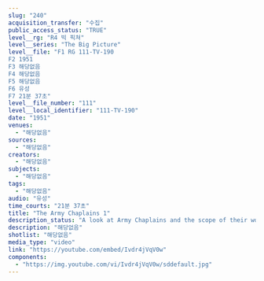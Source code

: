 ```yaml
---
slug: "240"
acquisition_transfer: "수집"
public_access_status: "TRUE"
level__rg: "R4 빅 픽쳐"
level__series: "The Big Picture"
level__file: "F1 RG 111-TV-190
F2 1951
F3 해당없음
F4 해당없음
F5 해당없음
F6 유성
F7 21분 37초"
level__file_number: "111"
level__local_identifier: "111-TV-190"
date: "1951"
venues: 
  - "해당없음"
sources: 
  - "해당없음"
creators: 
  - "해당없음"
subjects: 
  - "해당없음"
tags: 
  - "해당없음"
audio: "유성"
time_courts: "21분 37초"
title: "The Army Chaplains 1"
description_status: "A look at Army Chaplains and the scope of their work with soldiers."
description: "해당없음"
shotlist: "해당없음"
media_type: "video"
link: "https://youtube.com/embed/Ivdr4jVqV0w"
components: 
  - "https://img.youtube.com/vi/Ivdr4jVqV0w/sddefault.jpg"
---
```

